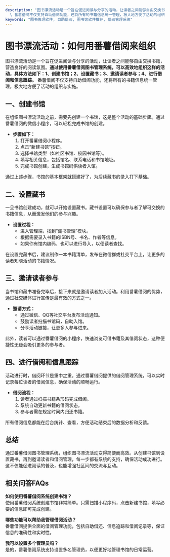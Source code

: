 ```yaml
---
description: "图书漂流活动是一个旨在促进阅读与分享的活动，让读者之间能够自由交换书籍，营造良好的阅读氛围。**通过使用番薯借阅图书管理系统，可以高效地组织这样的活动，具体方法如下：1、创建书馆；2、设置藏书；3、邀请读者参与；4、进行借阅和信息跟踪。**\
  \ 番薯借阅不仅支持自助借阅功能，还将所有的书籍信息统一管理，极大地方便了活动的组织与实施。"
keywords: "图书管理软件, 自助借阅, 图书馆软件推荐, 借阅管理系统"
---
```

# 图书漂流活动：如何用番薯借阅来组织

图书漂流活动是一个旨在促进阅读与分享的活动，让读者之间能够自由交换书籍，营造良好的阅读氛围。**通过使用番薯借阅图书管理系统，可以高效地组织这样的活动，具体方法如下：1、创建书馆；2、设置藏书；3、邀请读者参与；4、进行借阅和信息跟踪。** 番薯借阅不仅支持自助借阅功能，还将所有的书籍信息统一管理，极大地方便了活动的组织与实施。

## 一、创建书馆

在组织图书漂流活动之前，需要先创建一个书馆，这是整个活动的基础步骤。通过番薯借阅的微信小程序，可以轻松完成书馆的创建。

- **步骤如下：**
  1. 打开番薯借阅小程序。
  2. 点击“新建书馆”按钮。
  3. 选择书馆类型（如社区书馆、校园书馆等）。
  4. 填写相关信息，包括馆名、联系电话和书馆地址。
  5. 完成书馆创建，生成书馆码供读者入馆。

通过上述步骤，书馆的基本框架就搭建好了，为后续藏书的录入打下基础。

## 二、设置藏书

一旦书馆创建成功，就可以开始设置藏书。藏书设置可以确保参与者了解可交换的书籍信息，从而激发他们的参与兴趣。

- **设置过程：**
  - 进入管理端，找到“藏书管理”模块。
  - 根据需要录入书籍的ISBN号、书名、作者等信息。
  - 如果你有馆内编码，也可以进行导入，以便读者查找。

在设置完藏书后，建议制作一本书籍清单，发布在微信群或社交平台上，让更多的读者知晓活动的书籍情况。

## 三、邀请读者参与

当书馆和藏书准备完毕后，接下来就是邀请读者加入活动。利用番薯借阅的优势，通过社交媒体进行宣传是最有效的方式之一。

- **邀请方式：**
  - 通过微信、QQ等社交平台发布活动通知。
  - 鼓励读者扫描书馆码，自助入馆。
  - 分享活动链接，让更多人参与进来。

此外，读者可以通过番薯借阅的小程序，快速浏览可借书籍及其借阅状态，这种便捷性无疑会吸引更多的参与者。

## 四、进行借阅和信息跟踪

活动进行时，借阅环节是重中之重。通过番薯借阅提供的借阅管理系统，可以实时记录每位读者的借阅信息，确保活动的顺畅运行。

- **借阅流程：**
  1. 读者通过扫描书籍条形码完成借阅。
  2. 系统自动更新书籍的借阅状态。
  3. 参与者需在规定时间内归还书籍。

所有借阅信息都能在后台统计、查看，方便活动结束后的数据分析和反馈。

## 总结

通过番薯借阅图书管理系统，组织图书漂流活动变得简便而高效。从创建书馆到设置藏书，再到邀请读者和借阅管理，每一步都有系统的支持，确保活动成功进行。这不仅能促进阅读的普及，也能增强社区间的交流与互动。

## 相关问答FAQs

**如何使用番薯借阅系统创建书馆？**  
使用番薯借阅系统创建书馆非常简单。只需扫描小程序码，点击新建书馆，填写必要的信息即可完成创建。

**哪些功能可以帮助我管理借阅活动？**  
番薯借阅提供全面的借阅管理功能，包括自助借还、信息追踪和借阅记录等，保证信息的准确性和实时性。

**我可以设置多个管理员吗？**  
是的，番薯借阅系统支持设置多名管理员，以便更好地管理书馆的日常运营。

